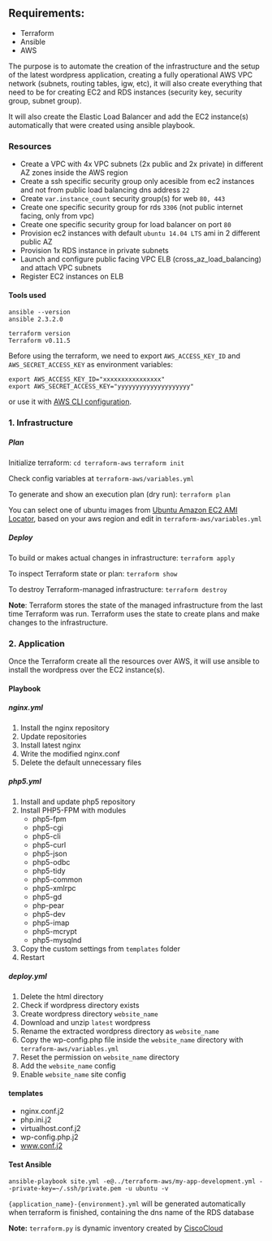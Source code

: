 

## Requirements:

- Terraform
- Ansible
- AWS

The purpose is to automate the creation of the infrastructure and the setup of the latest wordpress application, creating a fully operational AWS VPC network (subnets, routing tables, igw, etc), it will also create everything that need to be for creating EC2 and RDS instances (security key, security group, subnet group).

It will also create the Elastic Load Balancer and add the EC2 instance(s) automatically that were created using ansible playbook.


### Resources

- Create a VPC with 4x VPC subnets (2x public and 2x private) in different AZ zones inside the AWS region
- Create a ssh specific security group only acesible from ec2 instances and not from public load balancing dns address ```22```
- Create ```var.instance_count``` security group(s) for web ```80, 443```
- Create one specific security group for rds ```3306``` (not  public internet facing, only from vpc)
- Create one specific security group for load balancer on port ```80```
- Provision ec2 instances with default ```ubuntu 14.04 LTS``` ami in 2 different public AZ
- Provision 1x RDS instance in private subnets
- Launch and configure public facing VPC ELB (cross_az_load_balancing) and attach VPC subnets
- Register EC2 instances on ELB

#### Tools used

```shell
ansible --version
ansible 2.3.2.0
```
```
terraform version
Terraform v0.11.5
```

Before using the terraform, we need to export `AWS_ACCESS_KEY_ID` and `AWS_SECRET_ACCESS_KEY` as environment variables:

```
export AWS_ACCESS_KEY_ID="xxxxxxxxxxxxxxxx"
export AWS_SECRET_ACCESS_KEY="yyyyyyyyyyyyyyyyyyyy"
```

or use it with [AWS CLI configuration](https://docs.aws.amazon.com/cli/latest/userguide/cli-chap-getting-started.html).

### 1. Infrastructure

##### Plan
Initialize terraform:
```cd terraform-aws```
```terraform init```

Check config variables at 
```terraform-aws/variables.yml```

To generate and show an execution plan (dry run):
```terraform plan```

You can select one of ubuntu images from [Ubuntu Amazon EC2 AMI Locator](https://cloud-images.ubuntu.com/locator/ec2/), based on your aws region and edit in ```terraform-aws/variables.yml```

##### Deploy
To build or makes actual changes in infrastructure:
```terraform apply```

To inspect Terraform state or plan:
```terraform show```

To destroy Terraform-managed infrastructure:
```terraform destroy```

**Note**: Terraform stores the state of the managed infrastructure from the last time Terraform was run. 
Terraform uses the state to create plans and make changes to the infrastructure.

### 2. Application

Once the Terraform create all the resources over AWS, it will use ansible to install the wordpress over the EC2 instance(s).

#### Playbook

##### nginx.yml

1. Install the nginx repository 
2. Update repositories 
3. Install latest nginx
4. Write the modified nginx.conf
5. Delete the default unnecessary files

##### php5.yml
1. Install and update php5 repository 
2. Install PHP5-FPM with modules 
    - php5-fpm
    - php5-cgi
    - php5-cli
    - php5-curl
    - php5-json
    - php5-odbc
    - php5-tidy
    - php5-common
    - php5-xmlrpc
    - php5-gd
    - php-pear
    - php5-dev
    - php5-imap
    - php5-mcrypt
    - php5-mysqlnd
3. Copy the custom settings from ```templates``` folder
4. Restart

##### deploy.yml
1. Delete the html directory
2. Check if wordpress directory exists
3. Create wordpress directory ```website_name```
4. Download and unzip ```latest``` wordpress 
5. Rename the extracted wordpress directory as ```website_name```
6. Copy the wp-config.php file inside the ```website_name``` directory with ```terraform-aws/variables.yml``` 
7. Reset the permission on ```website_name``` directory
8. Add the ```website_name``` config
9. Enable ```website_name``` site config

#### templates
- nginx.conf.j2
- php.ini.j2
- virtualhost.conf.j2
- wp-config.php.j2
- www.conf.j2



#### Test Ansible
```ansible-playbook site.yml -e@../terraform-aws/my-app-development.yml --private-key=~/.ssh/private.pem -u ubuntu -v```

`{application_name}-{environment}.yml` will be generated automatically when terraform is finished, containing the dns name of the RDS database 

**Note:** `terraform.py` is dynamic inventory created by [CiscoCloud](https://github.com/CiscoCloud/terraform.py)